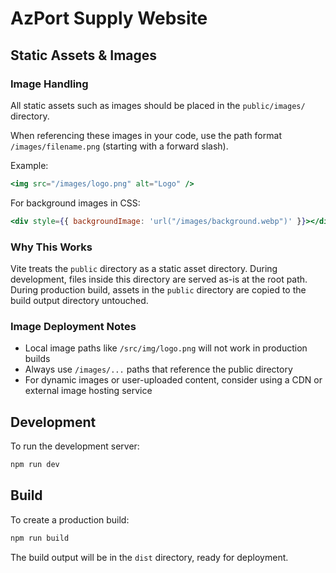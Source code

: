 # AzPort Supply Website

## Static Assets & Images

### Image Handling

All static assets such as images should be placed in the `public/images/` directory. 

When referencing these images in your code, use the path format `/images/filename.png` (starting with a forward slash).

Example:
```jsx
<img src="/images/logo.png" alt="Logo" />
```

For background images in CSS:
```jsx
<div style={{ backgroundImage: 'url("/images/background.webp")' }}></div>
```

### Why This Works

Vite treats the `public` directory as a static asset directory. During development, files inside this directory are served as-is at the root path. During production build, assets in the `public` directory are copied to the build output directory untouched.

### Image Deployment Notes

- Local image paths like `/src/img/logo.png` will not work in production builds
- Always use `/images/...` paths that reference the public directory
- For dynamic images or user-uploaded content, consider using a CDN or external image hosting service

## Development

To run the development server:

```bash
npm run dev
```

## Build

To create a production build:

```bash
npm run build
```

The build output will be in the `dist` directory, ready for deployment. 